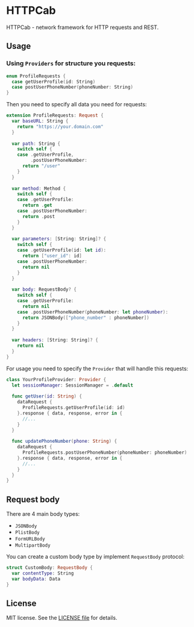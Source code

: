 # HTTPCab

HTTPCab - network framework for HTTP requests and REST.

## Usage

### Using `Providers` for structure you requests:

```swift
enum ProfileRequests {
  case getUserProfile(id: String)
  case postUserPhoneNumber(phoneNumber: String)
}
```

Then you need to specify all data you need for requests:

```swift
extension ProfileRequests: Request {
  var baseURL: String { 
    return "https://your.domain.com"
  }
  
  var path: String { 
    switch self {
    case .getUserProfile,
         .postUserPhoneNumber:
      return "/user"
    }
  }
  
  var method: Method {
    switch self {
    case .getUserProfile:
      return .get
    case .postUserPhoneNumber:
      return .post
    }
  }
  
  var parameters: [String: String]? { 
    switch self {
    case .getUserProfile(id: let id):
      return ["user_id": id]
    case .postUserPhoneNumber:
      return nil
    }
  }
  
  var body: RequestBody? {
    switch self {
    case .getUserProfile:
      return nil
    case .postUserPhoneNumber(phoneNumber: let phoneNumber):
      return JSONBody(["phone_number" : phoneNumber])
    }
  }
  
  var headers: [String: String]? { 
    return nil
  }
}
```

For usage you need to specify the `Provider` that will handle this requests:

```swift
class YourProfileProvider: Provider {
  let sessionManager: SessionManager = .default
  
  func getUser(id: String) {
    dataRequest {
      ProfileRequests.getUserProfile(id: id)
    }.response { data, response, error in {
      //...
    }
  }
  
  func updatePhoneNumber(phone: String) {
    dataRequest {
      ProfileRequests.postUserPhoneNumber(phoneNumber: phoneNumber)
    }.response { data, response, error in {
      //...
    }
  }
}
```

## Request body

There are 4 main body types:

* `JSONBody`
* `PlistBody`
* `FormURLBody`
* `MultipartBody`

You can create a custom body type by implement `RequestBody` protocol:

```swift
struct CustomBody: RequestBody {
  var contentType: String
  var bodyData: Data
}
```

## License

MIT license. See the [LICENSE file](https://github.com/mr-noone/http-cab/blob/master/LICENSE) for details.
